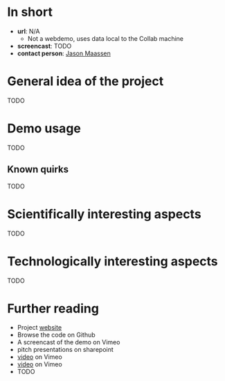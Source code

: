 # In short

- **url**: N/A
  - Not a webdemo, uses data local to the Collab machine
- **screencast**: TODO
- **contact person**: [Jason Maassen](https://www.esciencecenter.nl/profile/dr.-jason-maassen)


# General idea of the project

TODO

# Demo usage

TODO

## Known quirks

TODO

# Scientifically interesting aspects

TODO

# Technologically interesting aspects

TODO

# Further reading

- Project [website](https://www.esciencecenter.nl/project/esalsa)
- Browse the code on Github
- A screencast of the demo on Vimeo
- pitch presentations on sharepoint
- [video](https://vimeo.com/111754358) on Vimeo
- [video](https://vimeo.com/102108007) on Vimeo
- TODO
